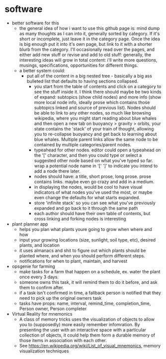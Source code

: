 # software
- better software for this
  - the general idea of how i want to use this github page is: mind dump as many thoughts as I can into it, generally sorted by category.  If it's short or incomplete, just leave it in the category page.  Once the idea is big enough put it into it's own page, but link to it with a shorter blurb from the category.  I'll occasionally read over the pages, and either add new stuff or revise and add to old stuff: generally, the interesting ideas will grow in total content: i'll write more questions, musings, specifications, opportunities for different things. 
  - a better system could:
    - put all of the content in a big nested tree - basically a big ass bulleted list that defaults to having sections collapsed.  
      - you start from the table of contents and click on a category to see the stuff inside it.  I think there should maybe be two kinds of expand: subtopics (show child nodes) and more info (show more local node info, ideally prose which contains those subtopics linked and source of previous list). Nodes should be able to link to any other nodes, so much like browsing wikipedia, where you might start reading about blue whales and then open a new tab on buoyancy > gravity > orbits,  your state contains the 'stack' of your train of thought, allowing you to re-collapse buoyancy and get back to learning about blue whales.  Multiple parent links allow the same node to be contained by multiple categories/parent nodes. 
      - typeahead for other nodes.  editor could open a typeahead on the '[' character, and then you could type or select a suggested other node based on what you've typed so far.  wrap a potential node name in '[' ']' to indicate you intend to add a node there later.
      - nodes should have: a title, short prose, long prose. prose contains links. maybe even go crazy and add in a medium.
      - in displaying the nodes, would be cool to have visual indicators of what nodes you've used the most, or maybe even change the defaults for what starts expanded. 
      - store 'infinite stack' so you can see what you've previously expanded and go back to it through the same path
      - each author should have their own table of contents, but cross linking and forking nodes is interesting
- plant planner app
  - helps you plan what plants youre going to grow when where and how
  - input your growing locations (size, sunlight, soil type, etc), desired plants, and location
  - it uses almanacs and shit to figure out which plants should be planted where, and when you should perform different steps.
  - notifications for when to plant, maintain, and harvest
- opsgenie for farming
  - make tasks for a farm that happen on a schedule, ex. water the plant once every 3 days. 
  - someone owns this task, it will remind them to do it before, and ask them to confirm after.
  - if a task isn't confirmed in time, a fallback person is notified that they need to pick up the original owners task
  - tasks have props: name, interval, remind_time, completion_time, Person owner, Person completer
- Virtual Reality for mnemonics
  - A class of memory tricks uses the visualization of objects to allow you to (supposedly) more easily remember infomration.  By presenting the user with an interactive space with a particular collection of objects, it could help them form a durable memory of those items in association with each other. 
  - See https://en.wikipedia.org/wiki/List_of_visual_mnemonics, memory visualization techniques

  
